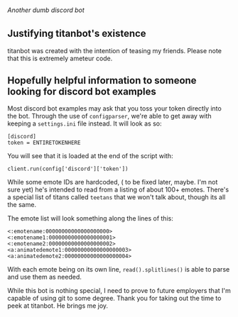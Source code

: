 ###### Another dumb discord bot

## Justifying titanbot's existence
titanbot was created with the intention of teasing my friends. Please note that this is extremely ameteur code.

## Hopefully helpful information to someone looking for discord bot examples
Most discord bot examples may ask that you toss your token directly into the bot. Through the use of `configparser`, we're able to get away with keeping a `settings.ini` file instead. It will look as so:

```
[discord]
token = ENTIRETOKENHERE
```

You will see that it is loaded at the end of the script with:

```
client.run(config['discord']['token'])
```

While some emote IDs are hardcoded, ( to be fixed later, maybe. I'm not sure yet) he's intended to read from a listing of about 100+ emotes. There's a special list of titans called `teetans` that we won't talk about, though its all the same.

The emote list will look something along the lines of this:

```
<:emotename:00000000000000000000>
<:emotename1:00000000000000000001>
<:emotename2:00000000000000000002>
<a:animatedemote1:00000000000000000003>
<a:animatedemote2:00000000000000000004>
```

With each emote being on its own line, `read().splitlines()` is able to parse and use them as needed.

While this bot is nothing special, I need to prove to future employers that I'm capable of using git to some degree. Thank you for taking out the time to peek at titanbot. He brings me joy.
